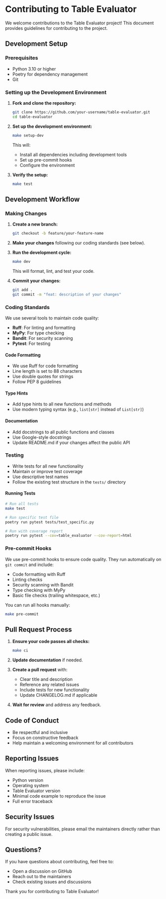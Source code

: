 # Contributing to Table Evaluator

We welcome contributions to the Table Evaluator project! This document provides guidelines for contributing to the project.

## Development Setup

### Prerequisites

- Python 3.10 or higher
- Poetry for dependency management
- Git

### Setting up the Development Environment

1. **Fork and clone the repository:**
   ```bash
   git clone https://github.com/your-username/table-evaluator.git
   cd table-evaluator
   ```

2. **Set up the development environment:**
   ```bash
   make setup-dev
   ```
   
   This will:
   - Install all dependencies including development tools
   - Set up pre-commit hooks
   - Configure the environment

3. **Verify the setup:**
   ```bash
   make test
   ```

## Development Workflow

### Making Changes

1. **Create a new branch:**
   ```bash
   git checkout -b feature/your-feature-name
   ```

2. **Make your changes** following our coding standards (see below).

3. **Run the development cycle:**
   ```bash
   make dev
   ```
   
   This will format, lint, and test your code.

4. **Commit your changes:**
   ```bash
   git add .
   git commit -m "feat: description of your changes"
   ```

### Coding Standards

We use several tools to maintain code quality:

- **Ruff**: For linting and formatting
- **MyPy**: For type checking
- **Bandit**: For security scanning
- **Pytest**: For testing

#### Code Formatting

- We use Ruff for code formatting
- Line length is set to 88 characters
- Use double quotes for strings
- Follow PEP 8 guidelines

#### Type Hints

- Add type hints to all new functions and methods
- Use modern typing syntax (e.g., `list[str]` instead of `List[str]`)

#### Documentation

- Add docstrings to all public functions and classes
- Use Google-style docstrings
- Update README.md if your changes affect the public API

### Testing

- Write tests for all new functionality
- Maintain or improve test coverage
- Use descriptive test names
- Follow the existing test structure in the `tests/` directory

#### Running Tests

```bash
# Run all tests
make test

# Run specific test file
poetry run pytest tests/test_specific.py

# Run with coverage report
poetry run pytest --cov=table_evaluator --cov-report=html
```

### Pre-commit Hooks

We use pre-commit hooks to ensure code quality. They run automatically on `git commit` and include:

- Code formatting with Ruff
- Linting checks
- Security scanning with Bandit
- Type checking with MyPy
- Basic file checks (trailing whitespace, etc.)

You can run all hooks manually:
```bash
make pre-commit
```

## Pull Request Process

1. **Ensure your code passes all checks:**
   ```bash
   make ci
   ```

2. **Update documentation** if needed.

3. **Create a pull request** with:
   - Clear title and description
   - Reference any related issues
   - Include tests for new functionality
   - Update CHANGELOG.md if applicable

4. **Wait for review** and address any feedback.

## Code of Conduct

- Be respectful and inclusive
- Focus on constructive feedback
- Help maintain a welcoming environment for all contributors

## Reporting Issues

When reporting issues, please include:

- Python version
- Operating system
- Table Evaluator version
- Minimal code example to reproduce the issue
- Full error traceback

## Security Issues

For security vulnerabilities, please email the maintainers directly rather than creating a public issue.

## Questions?

If you have questions about contributing, feel free to:

- Open a discussion on GitHub
- Reach out to the maintainers
- Check existing issues and discussions

Thank you for contributing to Table Evaluator!
